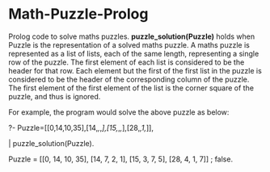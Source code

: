 # Math-Puzzle-Prolog #
Prolog code to solve maths puzzles. __puzzle_solution(Puzzle)__ holds when Puzzle is the representation of a solved maths puzzle.
A maths puzzle is represented as a list of lists, each of the same length, representing a single row of the puzzle. The first element of each list is considered to be the header for that row. Each element but the first of the first list in the puzzle is considered to be the header of the corresponding column of the puzzle. The first element of the first element of the list is the corner square of the puzzle, and thus is ignored.

For example,
the program would solve the above puzzle as below:

?- Puzzle=[[0,14,10,35],[14,_,_,_],[15,_,_,_],[28,_,1,_]],

|   puzzle_solution(Puzzle).

Puzzle = [[0, 14, 10, 35], [14, 7, 2, 1], [15, 3, 7, 5], [28, 4, 1, 7]] ;
false.
